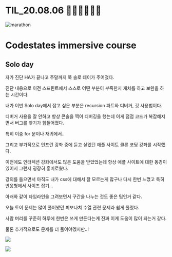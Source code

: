 # TIL_20.08.06 🏃🏽‍♂️🏃🏽‍♂️

<img src="https://media.vlpt.us/images/kdo0129/post/29ca955c-708b-4ed6-8e6d-8384dd9bc755/marathon-3753907_960_720.jpg" alt="marathon" />

# Codestates immersive course

## Solo day

자가 진단 HA가 끝나고 주말까지 쭉 솔로 데이가 주어졌다.

진단 내용으로 이전 스프린트에서 스스로 어떤 부분이 부족한지 캐치를 하고 보완을 하는 시간이다.

내가 이번 Solo day에서 잡고 싶은 부분은 recursion 파트와 디버거, 깃 사용법이다.

디버거 사용을 잘 안하고 항상 콘솔을 찍어 디버깅을 했는데 이게 점점 코드가 복잡해지면서 버그를 찾기가 힘들어졌다.

특히 이중 for 문이나 재귀에서..

그리고 부가적으로 인프런 강좌 중에 듣고 싶었던 애플 사이트 클론 코딩 강좌를 시작했다.

이전에도 인터렉션 강좌에서도 많은 도움을 받았었는데 항상 애플 사이트에 대한 동경이 있어서 그런지 굉장히 흥미로웠다.

강의를 들으면서 아직도 내가 css에 대해서 잘 모르는게 많구나 다시 한번 느꼈고 특히 반응형에서 사이즈 잡기...

아래와 같이 타임라인을 그려보면서 구간을 나누는 것도 좋은 팁인거 같다.

오늘 토이 문제는 많이 풀어봤던 피보나치 수열 관련 문제라 쉽게 풀렸다.

사람 머리를 꾸준히 하루에 한번은 쓰게 만든다는게 진짜 이게 도움이 많이 되는거 같다.

물론 추가적으로도 문제를 더 풀어야겠지만..!

![](https://images.velog.io/images/kdo0129/post/2254b1b6-f454-4dd8-9234-c60236c999f5/image.png)

![](https://images.velog.io/images/kdo0129/post/0da0bcba-4897-4a1f-9730-6cd1bf87f15f/image.png)
